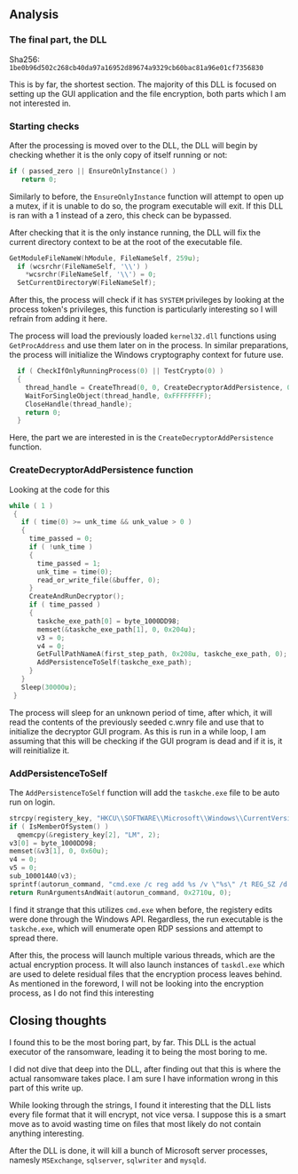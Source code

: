 ## Analysis

### The final part, the DLL
Sha256: `1be0b96d502c268cb40da97a16952d89674a9329cb60bac81a96e01cf7356830` 

This is by far, the shortest section. The majority of this DLL is focused on setting up the GUI application and the file encryption, both parts which I am not interested in.

### Starting checks
After the processing is moved over to the DLL, the DLL will begin by checking whether it is the only copy of itself running or not:
```cpp
if ( passed_zero || EnsureOnlyInstance() )
   return 0;
```
Similarly to before, the `EnsureOnlyInstance` function will attempt to open up a mutex, if it is unable to do so, the program executable will exit. If this DLL is ran with a 1 instead of a zero, this check can be bypassed.

After checking that it is the only instance running, the DLL will fix the current directory context to be at the root of the executable file.
```cpp
GetModuleFileNameW(hModule, FileNameSelf, 259u);
  if (wcsrchr(FileNameSelf, '\\') )
    *wcsrchr(FileNameSelf, '\\') = 0;
  SetCurrentDirectoryW(FileNameSelf);
```

After this, the process will check if it has `SYSTEM` privileges by looking at the process token's privileges, this function is particularly interesting so I will refrain from adding it here.

The process will load the previously loaded `kernel32.dll` functions using `GetProcAddress` and use them later on in the process. In similar preparations, the process will initialize the Windows cryptography context for future use.
```cpp
  if ( CheckIfOnlyRunningProcess(0) || TestCrypto(0) )
  {
    thread_handle = CreateThread(0, 0, CreateDecryptorAddPersistence, 0, 0, 0);
    WaitForSingleObject(thread_handle, 0xFFFFFFFF);
    CloseHandle(thread_handle);
    return 0;
  }
```
Here, the part we are interested in is the `CreateDecryptorAddPersistence` function. 

### CreateDecryptorAddPersistence function
Looking at the code for this
```cpp
while ( 1 )
 {
   if ( time(0) >= unk_time && unk_value > 0 )
   {
     time_passed = 0;
     if ( !unk_time )
     {
       time_passed = 1;
       unk_time = time(0);
       read_or_write_file(&buffer, 0);
     }
     CreateAndRunDecryptor();
     if ( time_passed )
     {
       taskche_exe_path[0] = byte_1000DD98;
       memset(&taskche_exe_path[1], 0, 0x204u);
       v3 = 0;
       v4 = 0;
       GetFullPathNameA(first_step_path, 0x208u, taskche_exe_path, 0);
       AddPersistenceToSelf(taskche_exe_path);
     }
   }
   Sleep(30000u);
 }
```
The process will sleep for an unknown period of time, after which, it will read the contents of the previously seeded c.wnry file and use that to initialize the decryptor GUI program.
As this is run in a while loop, I am assuming that this will be checking if the GUI program is dead and if it is, it will reinitialize it.

### AddPersistenceToSelf
The `AddPersistenceToSelf` function will add the `taskche.exe` file to be auto run on login.
```cpp
strcpy(registery_key, "HKCU\\SOFTWARE\\Microsoft\\Windows\\CurrentVersion\\Run");
if ( IsMemberOfSystem() )
  qmemcpy(&registery_key[2], "LM", 2);
v3[0] = byte_1000DD98;
memset(&v3[1], 0, 0x60u);
v4 = 0;
v5 = 0;
sub_100014A0(v3);
sprintf(autorun_command, "cmd.exe /c reg add %s /v \"%s\" /t REG_SZ /d \"\\\"%s\\\"\" /f", registery_key, v3, a1);
return RunArgumentsAndWait(autorun_command, 0x2710u, 0);
```
I find it strange that this utilizes `cmd.exe` when before, the registery edits were done through the Windows API. Regardless, the run executable is the `taskche.exe`, which will enumerate open RDP sessions and attempt to spread there. 

After this, the process will launch multiple various threads, which are the actual encryption process. It will also launch instances of `taskdl.exe` which are used to delete residual files that the encryption process leaves behind.
As mentioned in the foreword, I will not be looking into the encryption process, as I do not find this interesting

## Closing thoughts
I found this to be the most boring part, by far. This DLL is the actual executor of the ransomware, leading it to being the most boring to me.

I did not dive that deep into the DLL, after finding out that this is where the actual ransomware takes place. I am sure I have information wrong in this part of this write up.

While looking through the strings, I found it interesting that the DLL lists every file format that it will encrypt, not vice versa. I suppose this is a smart move as to avoid wasting time on files that most likely do not contain anything interesting.

After the DLL is done, it will kill a bunch of Microsoft server processes, namesly `MSExchange`, `sqlserver`, `sqlwriter` and `mysqld`.